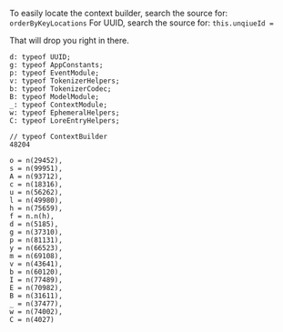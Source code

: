 To easily locate the context builder, search the source for:
  `orderByKeyLocations`
For UUID, search the source for:
  `this.unqiueId = `

That will drop you right in there.

```
d: typeof UUID;
g: typeof AppConstants;
p: typeof EventModule;
v: typeof TokenizerHelpers;
b: typeof TokenizerCodec;
B: typeof ModelModule;
_: typeof ContextModule;
w: typeof EphemeralHelpers;
C: typeof LoreEntryHelpers;
```

```
// typeof ContextBuilder
48204

o = n(29452),
s = n(99951),
A = n(93712),
c = n(18316),
u = n(56262),
l = n(49980),
h = n(75659),
f = n.n(h),
d = n(5185),
g = n(37310),
p = n(81131),
y = n(66523),
m = n(69108),
v = n(43641),
b = n(60120),
I = n(77489),
E = n(70982),
B = n(31611),
_ = n(37477),
w = n(74002),
C = n(4027)
```